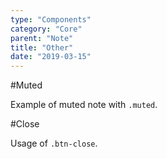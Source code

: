```yaml
---
type: "Components"
category: "Core"
parent: "Note"
title: "Other"
date: "2019-03-15"
---
```


#Muted

Example of muted note with `.muted`.

<demo>
  <demovanilla src="vanilla/components/core/note/muted">
  </demovanilla>
</demo>

#Close

Usage of `.btn-close`.

<demo>
  <demovanilla src="vanilla/components/core/note/close-background">
  </demovanilla>
</demo>
